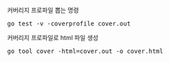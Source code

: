 커버리지 프로파일 뽑는 명령
<pre>
go test -v -coverprofile cover.out
</pre>
커버리지 프로파일로 html 파일 생성
<pre>
go tool cover -html=cover.out -o cover.html
</pre>